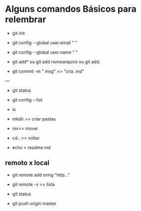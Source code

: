 # Alguns comandos Básicos para relembrar



- git init
- git config --global user.email "  "
- git config --global user.name "  "
   

- git add* ou git add nomearquivo ou  git add.

- git commit -m " msg"   >> "cria .md"



—



- git status

- git config --list

- ls

- mkdir >> criar pastas

- mv>> mover

- cd.. >> voltar

  

- echo > readme.md  



## remoto x local

- git remote add oring "http..."

- git remote -v >> lista
- git status
- git push origin master